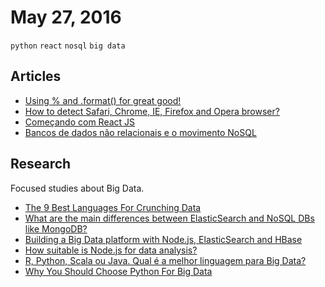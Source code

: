 # May 27, 2016

`python` `react` `nosql` `big data`

## Articles

- [Using % and .format() for great good!](pyformat.info/)
- [How to detect Safari, Chrome, IE, Firefox and Opera browser?](//stackoverflow.com/questions/9847580/how-to-detect-safari-chrome-ie-firefox-and-opera-browser)
- [Começando com React JS](//medium.com/@KadoBOT/começando-com-react-js-5f64a046d2aa#.bt8w0zirf)
- [Bancos de dados não relacionais e o movimento NoSQL](http://blog.caelum.com.br/bancos-de-dados-nao-relacionais-e-o-movimento-nosql/)

## Research

Focused studies about Big Data.

- [The 9 Best Languages For Crunching Data](http://www.fastcompany.com/3030716/the-9-best-languages-for-crunching-data)
- [What are the main differences between ElasticSearch and NoSQL DBs like MongoDB?](https://www.quora.com/What-are-the-main-differences-between-ElasticSearch-and-NoSQL-DBs-like-MongoDB)
- [Building a Big Data platform with Node.js, ElasticSearch and HBase](http://www.alolo.co/blog/2013/10/13/building-a-big-data-platform-with-node-js)
- [How suitable is Node.js for data analysis?](https://www.quora.com/How-suitable-is-Node-js-for-data-analysis)
- [R, Python, Scala ou Java. Qual é a melhor linguagem para Big Data?](http://computerworld.com.br/r-python-scala-ou-java-qual-e-melhor-linguagem-para-big-data)
- [Why You Should Choose Python For Big Data](http://www.edureka.co/blog/why-you-should-choose-python-for-big-data)
